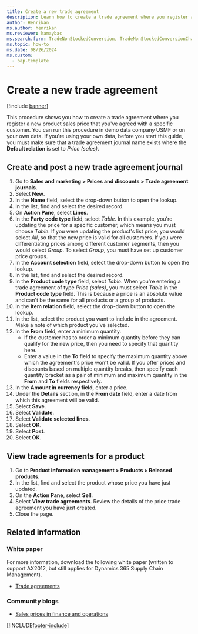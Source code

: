 ```yaml
---
title: Create a new trade agreement
description: Learn how to create a trade agreement where you register a new product sales price that you've agreed with a specific customer.
author: Henrikan
ms.author: henrikan
ms.reviewer: kamaybac
ms.search.form: TradeNonStockedConversion, TradeNonStockedConversionChangeWizard, TradeNonStockedConversionCheckWorksheet, TradeNonStockedConversionWizard, TradeNonStockedRegister
ms.topic: how-to
ms.date: 08/26/2024
ms.custom: 
  - bap-template
---
```


# Create a new trade agreement

[!include [banner](../../includes/banner.md)]

This procedure shows you how to create a trade agreement where you register a new product sales price that you've agreed with a specific customer. You can run this procedure in demo data company USMF or on your own data. If you're using your own data, before you start this guide, you must make sure that a trade agreement journal name exists where the **Default relation** is set to *Price (sales)*.

## Create and post a new trade agreement journal

1. Go to **Sales and marketing > Prices and discounts > Trade agreement journals**.
2. Select **New**.
3. In the **Name** field, select the drop-down button to open the lookup.
4. In the list, find and select the desired record.
5. On **Action Pane**, select **Lines**.
6. In the **Party code type** field, select *Table*. In this example, you're updating the price for a specific customer, which means you must choose *Table*. If you were updating the product's list price, you would select *All*, so that the new price is valid for all customers. If you were differentiating prices among different customer segments, then you would select *Group*. To select *Group*, you must have set up customer price groups.  
7. In the **Account selection** field, select the drop-down button to open the lookup.
8. In the list, find and select the desired record.
9. In the **Product code type** field, select *Table*. When you're entering a trade agreement of type *Price (sales)*, you must select *Table* in the **Product code type** field. This is because a price is an absolute value and can't be the same for all products or a group of products.
10. In the **Item relation** field, select the drop-down button to open the lookup.
11. In the list, select the product you want to include in the agreement. Make a note of which product you've selected.  
12. In the **From** field, enter a minimum quantity.
    - If the customer has to order a minimum quantity before they can qualify for the new price, then you need to specify that quantity here.  
    - Enter a value in the **To** field to specify the maximum quantity above which the agreement's price won't be valid. If you offer prices and discounts based on multiple quantity breaks, then specify each quantity bracket as a pair of minimum and maximum quantity in the **From** and **To** fields respectively.
13. In the **Amount in currency field**, enter a price.
14. Under the **Details** section, in the **From date** field, enter a date from which this agreement will be valid.
15. Select **Save**.
16. Select **Validate**.
17. Select **Validate selected lines**.
18. Select **OK**.
19. Select **Post**.
20. Select **OK**.

## View trade agreements for a product

1. Go to **Product information management > Products > Released products**.
2. In the list, find and select the product whose price you have just updated.
3. On the **Action Pane**, select **Sell**.
4. Select **View trade agreements**. Review the details of the price trade agreement you have just created.
5. Close the page.

## Related information

### White paper

For more information, download the following white paper (written to support AX2012, but still applies for Dynamics 365 Supply Chain Management).

- [Trade agreements](https://download.microsoft.com/download/0/2/9/02972c8b-0159-4936-a3ef-1e64252b2d2f/TradeAgreementsInAX.pdf)

### Community blogs

- [Sales prices in finance and operations](https://financefunction.tech/2018/11/14/sales-prices-in-dynamics-365-for-finance-and-operations/#sales_price_in_trade_agreements)

[!INCLUDE[footer-include](../../../includes/footer-banner.md)]
